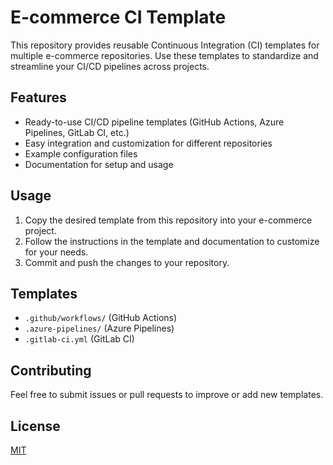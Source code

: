 # E-commerce CI Template

This repository provides reusable Continuous Integration (CI) templates for multiple e-commerce repositories. Use these templates to standardize and streamline your CI/CD pipelines across projects.

## Features
- Ready-to-use CI/CD pipeline templates (GitHub Actions, Azure Pipelines, GitLab CI, etc.)
- Easy integration and customization for different repositories
- Example configuration files
- Documentation for setup and usage

## Usage
1. Copy the desired template from this repository into your e-commerce project.
2. Follow the instructions in the template and documentation to customize for your needs.
3. Commit and push the changes to your repository.

## Templates
- `.github/workflows/` (GitHub Actions)
- `.azure-pipelines/` (Azure Pipelines)
- `.gitlab-ci.yml` (GitLab CI)

## Contributing
Feel free to submit issues or pull requests to improve or add new templates.

## License
[MIT](LICENSE)
